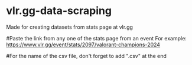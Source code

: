 # vlr.gg-data-scraping
Made for creating datasets from stats page at vlr.gg

#Paste the link from any one of the stats page from an event
For example: https://www.vlr.gg/event/stats/2097/valorant-champions-2024

#For the name of the csv file, don't forget to add ".csv" at the end

